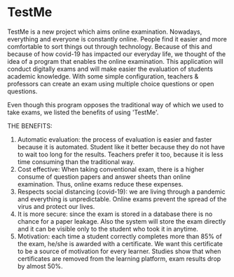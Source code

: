 # TestMe
TestMe is a new project which aims online examination. Nowadays, everything and everyone is constantly online. People find it easier and more comfortable to sort things out through technology. Because of this and because of how covid-19 has impacted our everyday life, we thought of the idea of a program that enables the online examination.
This application will conduct digitally exams and will make easier the evaluation of students academic knowledge. With some simple configuration, teachers & professors can create an exam using multiple choice questions or open questions.

Even though this program opposes the traditional way of which we used to take exams, we listed the benefits of using 'TestMe'.


THE BENEFITS:
1. Automatic evaluation: the process of evaluation is easier and faster because it is automated. Student like it better because they do not have to wait too long for the results. Teachers prefer it too, because it is less time consuming than the traditional way.
2. Cost effective: When taking conventional exam, there is a higher consume of question papers and answer sheets than online examination. Thus, online exams reduce these expenses.
3. Respects social distancing (covid-19): we are living through a pandemic and everything is unpredictable. Online exams prevent the spread of the virus and protect our lives.
4. It is more secure: since the exam is stored in a database there is no chance for a paper leakage. Also the system will store the exam directly and it can be visible only to the student who took it in anytime.
5. Motivation: each time a student correctly completes more than 85% of the exam, he/she is awarded with a certificate. We want this certificate to be a source of motivation for every learner. Studies show that when certificates are removed from the learning platform, exam results drop by almost 50%.
